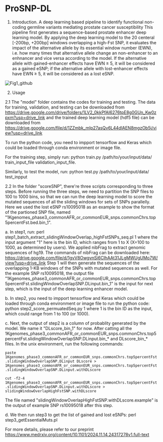 # ProSNP-DL

1. Introduction.
A deep learning based pipeline to identify functional non-coding germline variants mediating prostate cancer susceptibility 
This pipeline first generates a sequence-based prostate enhancer deep learning model. By applying the deep learning model to the 20 centeral [-200bp, +200bp] windows overlapping a high-Fst SNP, it evaluates the impact of the alternative allele by its essential window number (EWN), i.e. how many times that alternative allele change an non-enhancer to an enhnancer and vice versa according to the model. If the alternative allele with gained-enhancer effects have EWN ≥ 5, it will be considered as a gained eSNP; if the alternative allele with lost-enhancer effects have EWN ≥ 5, it will be considered as a lost eSNP.

![Fig1_github](https://github.com/user-attachments/assets/5d0a0740-08d4-44a3-8bab-6ac94572553c)


2. Usage
   
2.1 The "model" folder contains the codes for training and testing. The data for training, validation, and testing can be downloaded from https://drive.google.com/drive/folders/1LV2_0kkPfAI6276tpE8g0GUn_Kw0zpxm?usp=drive_link 
and the trained deep learning model (hdf5 file) can be downloaded from https://drive.google.com/file/d/1ZZmbk_mIp27asQv6L44dlAEN8mgzOb5j/view?usp=drive_link

To run the python code, you need to impport tensorflow and Keras which could be loaded through conda environment or image file. 

For the training step, simply run: python train.py /path/to/your/input/data/ train_input_file validation_input_file. 

Similarly, to test the model, run: python test.py /path/to/your/input/data/ test_inpput

2.2 In the folder "scoreSNP", there're three scripts corresponding to three steps. Before running the three steps, we need to partition the SNP files to 100 to 1000 bins, so that we can run the deep learning model to score the mutated sequences of all the sliding windows for sets of SNPs parallelly. Here we used the lost eSNP rs10095018 as an example to show the format of the partioned SNP file, named "1Kgenomes_phase3_commonAFR_or_commonEUR_snps.commonChrs.top5percentFst.bed.bin_1".
  
a. In step1, run: perl step1_batch_extract_slidingWindowOverlap_highFstSNPs_seq.pl 1
where the input argument "1" here is the bin ID, which ranges from 1 to X (X=100 to 1000, as determined by users). We applied nibFrag to extract genomic   sequences of hg19. The commands of nibFrag can be downloaded here: https://drive.google.com/file/d/1gvV8OwgvnSi6CIhAAt31JLgMWUgUMo7W/view?usp=drive_link
Step 1 will then generate the sequences of the overlapping 1-KB windows of the SNPs with mutated sequences as well. For the example SNP rs10095018, the output file "1Kgenomes_phase3_commonAFR_or_commonEUR_snps.commonChrs.top5percentFst.slidingWindowOverlapSNP.DLinput.bin_1" is the input for next step, which is the input of the deep learning enhancer model.

b. In step2, you need to impport tensorflow and Keras which could be loaded through conda environment or image file to run the python code:
python step2_score_permuatedSeq.py 1
where 1 is the bin ID as the input, which could range from 1 to 100 (or 1000).

c. Next, the output of step2 is a column of probablity generated by the model. We name it "DLscore_bin_1" for now. After catting all the 1Kgenomes_phase3_commonAFR_or_commonEUR_snps.commonChrs.top5percentFst.slidingWindowOverlapSNP.DLinput.bin_* and DLscore_bin_* files. In the unix environment, run the following commands:

`paste 1Kgenomes_phase3_commonAFR_or_commonEUR_snps.commonChrs.top5percentFst.slidingWindowOverlapSNP.DLinput DLscore > 1Kgenomes_phase3_commonAFR_or_commonEUR_snps.commonChrs.top5percentFst.slidingWindowOverlapSNP.DLinput.withDLscore`
  
`cut -f2-4 1Kgenomes_phase3_commonAFR_or_commonEUR_snps.commonChrs.top5percentFst.slidingWindowOverlapSNP.DLinput.withDLscore > slidingWindowOverlapHighFstSNP.withDLscore`
  
The file named "slidingWindowOverlapHighFstSNP.withDLscore.example" is the output of example SNP rs10095018 after this step.

d. We then run step3 to get the list of gained and lost eSNPs:
   perl step3_getEssentialMuts.pl

For more details, please refer to our preprint https://www.medrxiv.org/content/10.1101/2024.11.14.24317278v1.full-text
